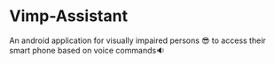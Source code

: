 # Vimp-Assistant
An android application for visually impaired persons :sunglasses: to access their smart phone based on voice commands:sound:
